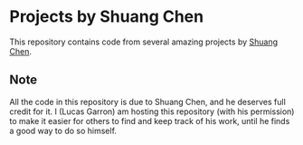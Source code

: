 # Projects by Shuang Chen

This repository contains code from several amazing projects by [Shuang Chen](http://www.worldcubeassociation.org/results/p.php?i=2008CHEN27).

## Note
All the code in this repository is due to Shuang Chen, and he deserves full credit for it. I (Lucas Garron) am hosting this repository (with his permission) to make it easier for others to find and keep track of his work, until he finds a good way to do so himself.